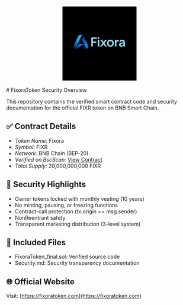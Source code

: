 <p align="center">
  <img src="https://github.com/fixoratoken/Fixoratoken-Security/blob/main/fixora.jpg?raw=true" alt="Fixora Logo" width="200"/>
</p>
# FixoraToken Security Overview

This repository contains the verified smart contract code and security documentation for the official FIXR token on BNB Smart Chain.

## ✅ Contract Details
- *Token Name:* Fixora
- *Symbol:* FIXR
- *Network:* BNB Chain (BEP-20)
- *Verified on BscScan:* [View Contract](https://bscscan.com/address/0x635987ec439befa03a33d887a525a96f64719753#code)
- *Total Supply:* 20,000,000,000 FIXR

## 🔐 Security Highlights
- Owner tokens locked with monthly vesting (10 years)
- No minting, pausing, or freezing functions
- Contract-call protection (tx.origin == msg.sender)
- NonReentrant safety
- Transparent marketing distribution (3-level system)

## 📁 Included Files
- FixoraToken_final.sol: Verified source code
- Security.md: Security transparency documentation

## 🌐 Official Website
Visit: [https://fixoratoken.com](https://fixoratoken.com)
